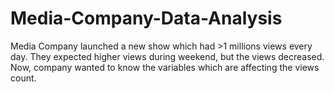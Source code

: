 # Media-Company-Data-Analysis

Media Company launched a new show which had >1 millions views every day. They expected higher views during weekend, but the views decreased. Now, company wanted to know the variables which are affecting the views count.
